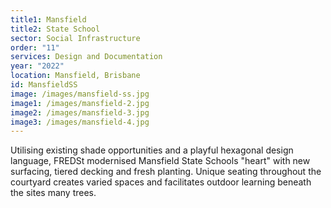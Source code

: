 ```yaml
---
title1: Mansfield
title2: State School
sector: Social Infrastructure
order: "11"
services: Design and Documentation
year: "2022"
location: Mansfield, Brisbane
id: MansfieldSS
image: /images/mansfield-ss.jpg
image1: /images/mansfield-2.jpg
image2: /images/mansfield-3.jpg
image3: /images/mansfield-4.jpg
---
```

Utilising existing shade opportunities and a playful hexagonal design language, FREDSt modernised Mansfield State Schools "heart" with new surfacing, tiered decking and fresh planting. Unique seating throughout the courtyard creates varied spaces and facilitates outdoor learning beneath the sites many trees.
